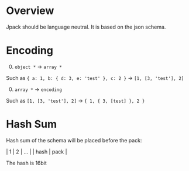 # Overview

Jpack should be language neutral. It is based on the json schema.

# Encoding

0. `object *` -> `array *`

Such as `{ a: 1, b: { d: 3, e: 'test' }, c: 2 }` -> `[1, [3, 'test'], 2]`

0. `array *` -> `encoding`

Such as `[1, [3, 'test'], 2]` -> `{ 1, { 3, [test] }, 2 }`


# Hash Sum

Hash sum of the schema will be placed before the pack:

|  1 | 2 |  ...  |
|  hash  |  pack |

The hash is 16bit